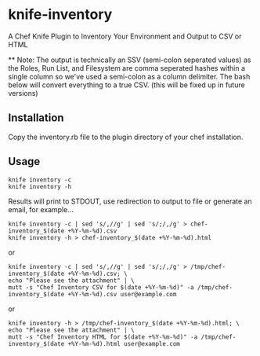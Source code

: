 knife-inventory
===============

A Chef Knife Plugin to Inventory Your Environment and Output to CSV or HTML

 ** Note: The output is technically an SSV (semi-colon seperated values) as the Roles, Run List, and Filesystem are comma seperated hashes within a single column so we've used a semi-colon as a column delimiter. The bash below will convert everything to a true CSV. (this will be fixed up in future versions)

## Installation

Copy the inventory.rb file to the plugin directory of your chef installation.

## Usage

```
knife inventory -c
knife inventory -h
```

Results will print to STDOUT, use redirection to output to file or generate an email, for example...

```
knife inventory -c | sed 's/,//g' | sed 's/;/,/g' > chef-inventory_$(date +%Y-%m-%d).csv
knife inventory -h > chef-inventory_$(date +%Y-%m-%d).html
```

or

```
knife inventory -c | sed 's/,//g' | sed 's/;/,/g' > /tmp/chef-inventory_$(date +%Y-%m-%d).csv; \
echo "Please see the attachment" | \
mutt -s "Chef Inventory CSV for $(date +%Y-%m-%d)" -a /tmp/chef-inventory_$(date +%Y-%m-%d).csv user@example.com
```

or

```
knife inventory -h > /tmp/chef-inventory_$(date +%Y-%m-%d).html; \
echo "Please see the attachment" | \
mutt -s "Chef Inventory HTML for $(date +%Y-%m-%d)" -a /tmp/chef-inventory_$(date +%Y-%m-%d).html user@example.com
```
